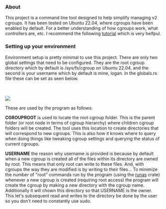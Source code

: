 <h3>About</h3>

This project is a command line tool designed to help simplify managing v2 cgroups.
It has been tested on Ubuntu 22.04, where cgroups have been enabled by default.
For a better understanding of how cgroups work, what controllers are, etc.
I recommend the following <a href="https://docs.kernel.org/admin-guide/cgroup-v2.html">tutorial</a>
which is very helfpul.



<h3>Setting up your environment</h3>

Environment setup is pretty minimal to use this project. There are only two global settings
that need to be configured. They are the root cgroup directory which by default is 
/sys/fs/cgroup on Ubuntu 22.04, and the second is your username which by default is mine,
logan. In the globals.rs file these can be set as seen below.

<br>
<br>
<img src="https://drive.google.com/uc?export=view&id=1xIG15rMXinCONXqzJQEepkrWdXFevU1Q">



These are used by the program as follows:

<strong>CGROUPROOT</strong> is used to locate the root cgroup folder. This is the parent folder
(or root node in terms of cgroup hierarchy) where children cgroup folders will be created. The 
tool uses this location to create directories that will correspond to new cgroups. This is also
how it knows where to query when doing things like tweaking cgroup settings and querying the
status of current cgroups.

<strong>USERNAME</strong> the reason why username is provided is because by default when a 
new cgroup is created all of the files within its directory are owned by root. This means
that only root can write to these files. And, with cgroups the way they are modified is by
writing to their files... To minimize the number of "root" commands run by the program (using
the <a href="https://crates.io/crates/runas">runas</a> crate) whenever a new cgroup is created (requiring root access)
the program will create the cgroup by making a new directory with the cgroup name. Additionally 
it will chown this directory so that USERNAME is the owner. This let's subsequent read and writes
to the directory be done by the user so you don't need to constantly use sudo.




